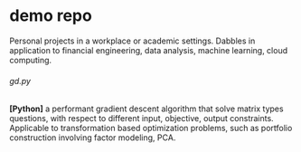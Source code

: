 # demo repo
Personal projects in a workplace or academic settings. 
Dabbles in application to financial engineering, data analysis, machine learning, cloud computing.

###### gd.py
**[Python]** a performant gradient descent algorithm that solve matrix types questions, with respect to different input, objective, output constraints.
Applicable to transformation based optimization problems, such as portfolio construction involving factor modeling, PCA.

